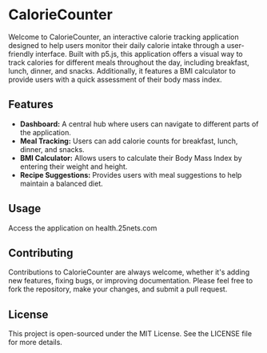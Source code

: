 # CalorieCounter

Welcome to CalorieCounter, an interactive calorie tracking application designed to help users monitor their daily calorie intake through a user-friendly interface. Built with p5.js, this application offers a visual way to track calories for different meals throughout the day, including breakfast, lunch, dinner, and snacks. Additionally, it features a BMI calculator to provide users with a quick assessment of their body mass index.

## Features

- **Dashboard:** A central hub where users can navigate to different parts of the application.
- **Meal Tracking:** Users can add calorie counts for breakfast, lunch, dinner, and snacks.
- **BMI Calculator:** Allows users to calculate their Body Mass Index by entering their weight and height.
- **Recipe Suggestions:** Provides users with meal suggestions to help maintain a balanced diet.

## Usage

Access the application on health.25nets.com

## Contributing

Contributions to CalorieCounter are always welcome, whether it's adding new features, fixing bugs, or improving documentation. Please feel free to fork the repository, make your changes, and submit a pull request.

## License

This project is open-sourced under the MIT License. See the LICENSE file for more details.
